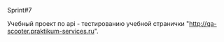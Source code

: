 Sprint#7

Учебный проект по api - тестированию учебной странички "http://qa-scooter.praktikum-services.ru".
